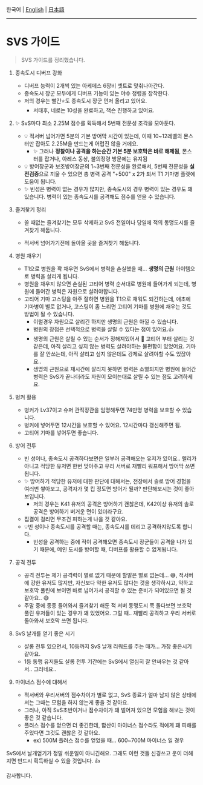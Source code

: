 한국어 | [English](SvS_en.md) | [日本語](SvS_ja.md)

---

# SVS 가이드

> SVS 가이드를 정리했습니다.



1. 종속도시 디버프 강화
   * 디버프 능력이 2개씩 있는 아케메스 6장비 셋트로 맞춰나아간다.
   * 종속도시 장군 모두에게 디버프 기능이 있는 야수 정령을 장착한다.
   * 저의 경우는 빨간⭐도 종속도시 장군 먼저 올리고 있어요.
     * 서태후, 네로는 10성을 완료하고, 잭슨 진행하고 있어요.
   
2. ✨ SvS마다 최소 2.25M 점수를 획득해서 5번째 전문성 조각을 모아둔다.
   * 💡 적서버 넘어가면 5분의 기본 방어막 시간이 있는데, 이때 10~12레벨의 몬스터만 잡아도 2.25M을 만드는게 어렵진 않을 거에요.
     * ✨  그러나 **정찰이나 공격을 하는순간 기본 5분 보호막은 바로 해제됨**, 몬스터를 잡거나, 아레스 동상, 불의정령 방문에는 유지됨
   * 💡  방어장군과 보조방어장군의 1~3번째 전문성을 완료해서, 5번째 전문성을 **실전검증**으로 끼울 수 있으면 총 병력 공격 "+500" x 2가 되서 T1 기마병 플렛에 도움이 됩니다.
   * ✨ 빈성은 병력이 없는 경우가 많지만, 종속도시의 경우 병력이 있는 경우도 꽤 있습니다. 병력이 있는 종속도시를 공격해도 점수를 얻을 수 있습니다.

3. 즐겨찾기 정리

   * 쓸 때없는 즐겨찾기는 모두 삭제하고 SvS 전일이나 당일에 적의 동맹도시를 즐겨찾기 해둡니다.

   * 적서버 넘어가기전에 돌아올 곳을 즐겨찾기 해둡니다.

     

4. 병원 채우기

   * T1으로 병원을 꽉 채우면 SvS에서 병력을 손실했을 때... **생명의 근원** 아이템으로 병력을 살리게 됩니다.
   * 병원을 채우지 않으면 손실된 고티어 병력 순서대로 병원에 들어가게 되는데, 병원에 들어간 병력은 자원으로 살려야합니다.
   * 고티어 기마 고스팅을 아주 잘하면 병원을 T1으로 채워도 되긴하는데, 애초에 기마병이 별로 없거나, 고스팅이 좀 느리면 고티어 기마를 병원에 채우는 것도 방법이 될 수 있습니다.
     * 이럴경우 자원으로 살리긴 하지만 생명의 근원은 아낄 수 있습니다.
     * 병원의 장점은 선택적으로 병력을 살릴 수 있다는 점이 있어요.👍
     * 생명의 근원은 살릴 수 있는 순서가 정해져있어서 🥲 고티어 부터 살리는 것 같은데, 아직 살리고 싶지 않는 병력도 살려야하는 불편함이 있었어요. 기마를 잘 안쓰는데, 아직 살리고 싶지 않은데도 강제로 살려야할 수도 있잖아요..
     * 생명의 근원으로 재시간에 살리지 못하면 병력은 소멸되지만 병원에 들어간 병력은 SvS가 끝나더라도 자원이 모이는대로 살릴 수 있는 점도 고려하세요.

5. 벙커 활용
   * 벙커가 Lv37이고 슈퍼 관직장관을 임명해두면 74만명 병력을 보호할 수 있습니다.
   * 벙커에 넣어두면 12시간을 보호할 수 있어요. 12시간마다 갱신해주면 됨.
   * 고티어 기마를 넣어두면 좋습니다.
     

6. 방어 전투
   * 빈 성이나, 종속도시 공격하다보면은 일부러 공격해오는 유저가 있어요.. 렐리가 아니고 적당한 유저면 한번 맞아주고 우리 서버로 재빨리 워프해서 방어막 쓰면 됩니다.
   * ✨ 방어하기 적당한 유저에 대한 판단에 대해서는, 전장에서 솔로 방어 경험을 여러번 쌓아보고, 공격자가 몇 킵 정도면 방어가 될까? 판단해보시는 것이 좋아보입니다.  
     *  저의 경우는 K41 유저의 공격은 방어하기 괜찮은데, K42이상 유저의 솔로 공격은 방어하기 버거운 면이 있더라구요.
   * 집결이 걸리면 무조건 피하는게 나을 것 같아요.
   * 💡빈 성이나 종속도시를 공격할 때는, 종속도시를 데리고 공격하지않도록 합니다.
     * 빈성을 공격하는 중에 적이 공격해오면 종속도시 장군들이 공격을 나가 있기 때문에, 메인 도시를 방어할 때, 디버프를 활용할 수 없게됩니다.



7. 공격 전투

   * 공격 전투는 제가 공격력이 별로 없기 때문에 할말은 별로 없는데... 😅, 적서버에 강한 유저도 많지만, 자신보다 약한 유저도 많다는 것을 생각하시고, 약하고 보호막 풀린에 보이면 바로 넘어가서 공격할 수 있는 준비가 되어있으면  될 것 같아요.. 😅
   * 주말 중에 종종 들어와서 즐겨찾기 해둔 적 서버 동맹도시 쭉 돌다보면 보호막 풀린 유저들이 있는 경우가 꽤 있었어요. 그럴 때.. 재빨리 공격하고 우리 서버로 돌아와서 보호막 쓰면 됩니다.

   

8. SvS 날개를 얻기 좋은 시기
   * 샬롱 전투 있으면서, 10등까지 SvS 날개 리워드를 주는 때가... 가장 좋은시기 같아요.
   * 1등 동맹 유저들도 샬롱 전투 기간에는 SvS에서 열심히 잘 안싸우는 것 같아서.. 그러네요..



9. 마이너스 점수에 대해서
   * 적서버와 우리서버의 점수차이가 별로 없고, SvS 종료가 얼마 남지 않은 상태에서는 그때는 모험을 하지 않는게 좋을 것 같아요.
   * 그러나, 아직 SvS초반이거나 점수차이가 꽤 벌어져 있으면 모험을 해보는 것이 좋은 것 같습니다.
   * 플러스 점수를 얻으면 더 좋긴한데, 합산이 마이너스 점수라도 적에게 꽤 피해를 주었다면 그것도 괜찮은 것 같아요.
     * ex) 500M 플러스 점수를 얻었을 때... 600~700M 마이너스 일 경우



SvS에서 날개얻기가 정말 쉬운일이 아니긴해요. 그래도 이런 것들 신경쓰고 운이 더해지면 반드시 획득하실 수 있을 것입니다. 👍

감사합니다.

